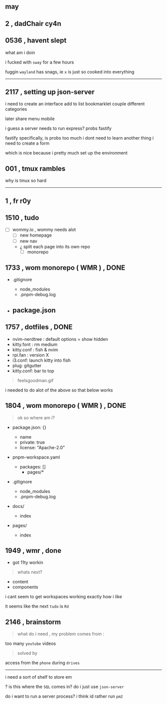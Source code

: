 

































may
-

2 , dadChair cy4n
--

0536 , havent slept
---

what am i doin

i fucked with `sway` for a few hours

fuggin `wayland` has snags,
	ie `x` is just so cooked into everything

---

2117 , setting up json-server
---

i need to 
	create an interface
	add to list bookmarklet
	couple different categories

later
	share menu mobile

i guess a server needs to run
	express? probs fastify

fastify specifically, is probs too much
	i dont need to learn another thing 
	i need to create a form 

which is nice because i pretty much set up the environment

001 , tmux rambles 
---

why is tmux so hard















---

1 , fr r0y
--

1510 , tudo
---

- [ ] wommy.io , wommy needs alot
	- [ ] new homepage
	- [ ] new nav
	- ¿ split each page into its own repo
		- [ ] monorepo

1733 , wom monorepo ( WMR ) , DONE
---

- .gitignore
	- node_modules
	- .pnpm-debug.log

- package.json
	- 

1757 , dotfiles , DONE
----

- nvim-nerdtree : default options = show hidden
- kitty.font : rm medium
- kitty.conf : fish & nvim
- rpi.fan : version X
- i3.conf: launch kitty into fish
- plug: gitgutter
- kitty.conf: bar to top

> feelsgoodman.gif

i needed to do alot of the above so that below works


1804 , wom monorepo ( WMR ) , DONE
---

> ok so where am i?


- package.json: {}
	- name
	- private: true
	- license: "Apache-2.0"

- pnpm-workspace.yaml
	- packages: []
		- pages/*

- .gitignore
	- node_modules
	- .pnpm-debug.log

- docs/
	- index

- pages/
	- index

1949 , wmr , done
---

- got 11ty workin

> whats next?

- content
- components

i cant seem to get workspaces working exactly how i like

it seems like the next `tudo` is `Rd`

2146 , brainstorm
---

> what do i need ,
> my problem comes from :

too many `youtube` videos

> solved by 

access from the `phone` during `drives`

---

i need a sort of shelf to store em

? is this where the `SQL` comes in?
	do i just use `json-server`

do i want to run a server process?
	i think id rather run `pm2`


























































